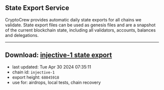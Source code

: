 ## State Export Service
CryptoCrew provides automatic daily state exports for all chains we validate. State export files can be used as genesis files and are a snapshot of the current blockchain state, including all validators, accounts, balances and delegations.

---
**Download: [injective-1 state export](https://dl-eu2.ccvalidators.com/SERVICE/injective/injective-1_export_68045918.json)**
---

- last updated: Tue Apr 30 2024 07:35:11
- chain id: `injective-1`
- export height: `68045918`
- use for: airdrops, local tests, chain recovery
